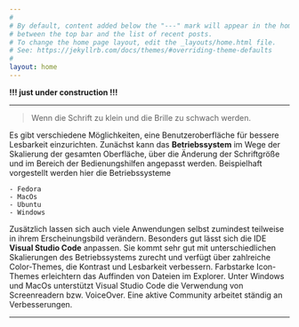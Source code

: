 ```yaml
---
#
# By default, content added below the "---" mark will appear in the home page
# between the top bar and the list of recent posts.
# To change the home page layout, edit the _layouts/home.html file.
# See: https://jekyllrb.com/docs/themes/#overriding-theme-defaults
#
layout: home
---
```

**!!! just under construction !!!**

___


>
>Wenn die Schrift zu klein und die Brille zu schwach werden.
>

Es gibt verschiedene Möglichkeiten, eine Benutzeroberfläche für bessere Lesbarkeit einzurichten. Zunächst kann das **Betriebssystem** im Wege der Skalierung der gesamten Oberfläche, über die Änderung der Schriftgröße und im Bereich der Bedienungshilfen angepasst werden. Beispielhaft vorgestellt werden hier die Betriebssysteme 

    - Fedora
    - MacOs
    - Ubuntu
    - Windows

Zusätzlich lassen sich auch viele Anwendungen selbst zumindest teilweise in ihrem Erscheinungsbild verändern.  Besonders gut lässt sich die IDE **Visual Studio Code** anpassen. Sie kommt sehr gut mit unterschiedlichen Skalierungen des Betriebssystems zurecht und verfügt über zahlreiche Color-Themes, die Kontrast und Lesbarkeit verbessern. Farbstarke Icon-Themes erleichtern das Auffinden von Dateien im Explorer.
Unter Windows und MacOs unterstützt Visual Studio Code die Verwendung von Screenreadern bzw. VoiceOver.
Eine aktive Community arbeitet ständig an Verbesserungen.
___




